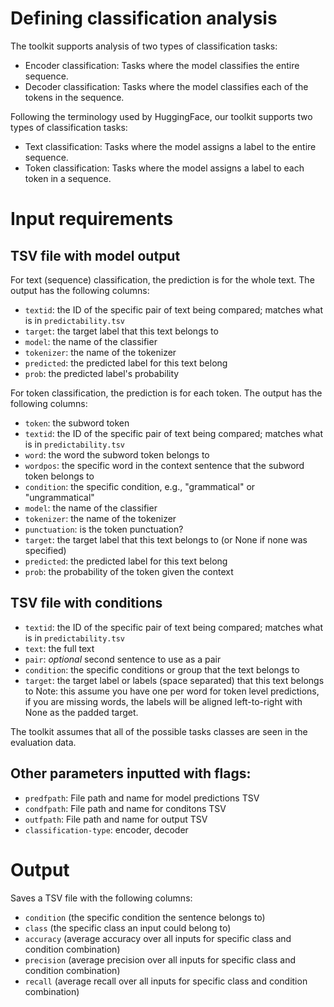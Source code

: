 # Defining classification analysis

The toolkit supports analysis of two types of classification tasks: 

- Encoder classification: Tasks where the model classifies the entire sequence.
- Decoder classification: Tasks where the model classifies each of the tokens in the sequence. 

Following the terminology used by HuggingFace, our toolkit supports two types of
classification tasks:

- Text classification: Tasks where the model assigns a label to the entire
  sequence.
- Token classification: Tasks where the model assigns a label to each token in a
  sequence. 

# Input requirements

## TSV file with model output

For text (sequence) classification, the prediction is for the whole text. The
output has the following columns: 

- `textid`: the ID of the specific pair of text being compared;
            matches what is in `predictability.tsv`
- `target`: the target label that this text belongs to
- `model`: the name of the classifier
- `tokenizer`: the name of the tokenizer
- `predicted`: the predicted label for this text belong
- `prob`: the predicted label's probability

For token classification, the prediction is for each token. The output has the
following columns:

- `token`: the subword token
- `textid`: the ID of the specific pair of text being compared;
            matches what is in `predictability.tsv`
- `word`: the word the subword token belongs to
- `wordpos`: the specific word in the context sentence that the subword token belongs to
- `condition`: the specific condition, e.g., "grammatical" or "ungrammatical"
- `model`: the name of the classifier
- `tokenizer`: the name of the tokenizer
- `punctuation`: is the token punctuation?
- `target`: the target label that this text belongs to (or None if none
            was specified)
- `predicted`: the predicted label for this text belong
- `prob`: the probability of the token given the context

## TSV file with conditions

- `textid`: the ID of the specific pair of text being compared;
            matches what is in `predictability.tsv`
- `text`: the full text
- `pair`: *optional* second sentence to use as a pair 
- `condition`: the specific conditions or group that the text
            belongs to
- `target`: the target label or labels (space separated) that this text belongs to
            Note: this assume you have one per word for token level predictions,
            if you are missing words, the labels will be aligned left-to-right
            with None as the padded target. 

The toolkit assumes that all of the possible tasks classes are seen in the evaluation data. 

## Other parameters inputted with flags:

- `predfpath`: File path and name for model predictions TSV
- `condfpath`: File path and name for conditons TSV
- `outfpath`: File path and name for output TSV
- `classification-type`: encoder, decoder


# Output

Saves a TSV file with the following columns: 

- `condition` (the specific condition the sentence belongs to)
- `class` (the specific class an input could belong to)
- `accuracy` (average accuracy over all inputs for specific class and condition combination)
- `precision` (average precision over all inputs for specific class and condition combination)
- `recall` (average recall over all inputs for specific class and condition combination)


